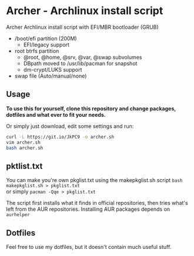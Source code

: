 # Archer - Archlinux install script

Archer Archlinux install script with EFI/MBR bootloader (GRUB)

* /boot/efi partition (200M)
    * EFI/legacy support
* root btrfs partition
    * @root, @home, @srv, @var, @swap subvolumes
    * DBpath moved to /usr/lib/pacman for snapshot
    * dm-crypt/LUKS support
* swap file (Auto/manual/none)

## Usage
**To use this for yourself, clone this repository and change packages, dotfiles and what ever to fit your needs.**

Or simply just download, edit some settings and run:
```sh
curl -L https://git.io/JkPC9 -o archer.sh
vim archer.sh
bash archer.sh
```

## pktlist.txt

You can make you're own pkglist.txt using the makepkglist.sh script `bash makepkglist.sh > pkglist.txt`  
or simply `pacman -Qqe > pkglist.txt`

The script first installs what it finds in official repositories, then tries what's left from the AUR repositories. Installing AUR packages depends on `aurhelper`  

## Dotfiles

Feel free to use my dotfiles, but it doesn't contain much useful stuff.
